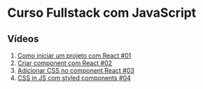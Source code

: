 # Curso Fullstack com JavaScript

## Vídeos

1. [Como iniciar um projeto com React #01](https://youtu.be/8Pqfyrfs4Zc)
2. [Criar component com React #02](https://youtu.be/84MZpJJyTsg)
3. [Adicionar CSS no component React #03](https://youtu.be/muWXsk6KdMM)
4. [CSS in JS com styled components #04](https://youtu.be/MdarnajmHZ8)
